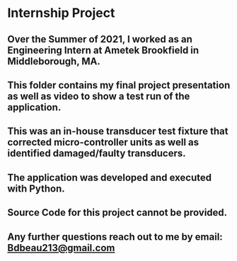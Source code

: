 # Internship Project
## Over the Summer of 2021, I worked as an Engineering Intern at Ametek Brookfield in Middleborough, MA. 
## This folder contains my final project presentation as well as video to show a test run of the application.
## This was an in-house transducer test fixture that corrected micro-controller units as well as identified damaged/faulty transducers.
## The application was developed and executed with Python.

## Source Code for this project cannot be provided.

## Any further questions reach out to me by email: Bdbeau213@gmail.com
